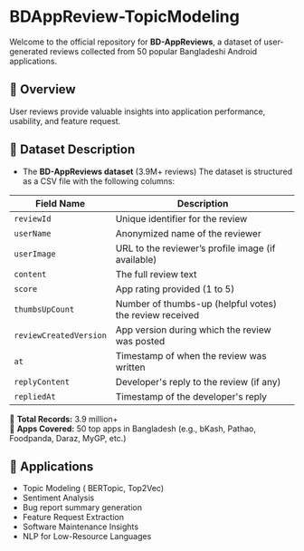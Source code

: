 # BDAppReview-TopicModeling

Welcome to the official repository for **BD-AppReviews**, a dataset of user-generated reviews collected from 50 popular Bangladeshi Android applications. 

## 📌 Overview

User reviews provide valuable insights into application performance, usability, and feature request. 



## 📂 Dataset Description
- The **BD-AppReviews dataset** (3.9M+ reviews)
The dataset is structured as a CSV file with the following columns:

| Field Name             | Description                                                        |
|------------------------|--------------------------------------------------------------------|
| `reviewId`             | Unique identifier for the review                                  |
| `userName`             | Anonymized name of the reviewer                                   |
| `userImage`            | URL to the reviewer’s profile image (if available)                |
| `content`              | The full review text                                               |
| `score`                | App rating provided (1 to 5)                                       |
| `thumbsUpCount`        | Number of thumbs-up (helpful votes) the review received           |
| `reviewCreatedVersion`| App version during which the review was posted                    |
| `at`                   | Timestamp of when the review was written                          |
| `replyContent`         | Developer's reply to the review (if any)                          |
| `repliedAt`            | Timestamp of the developer's reply                                |

📌 **Total Records:** 3.9 million+  
📌 **Apps Covered:** 50 top apps in Bangladesh (e.g., bKash, Pathao, Foodpanda, Daraz, MyGP, etc.)

## 🧪 Applications

- Topic Modeling ( BERTopic, Top2Vec)
- Sentiment Analysis
- Bug report summary generation
- Feature Request Extraction
- Software Maintenance Insights
- NLP for Low-Resource Languages 


